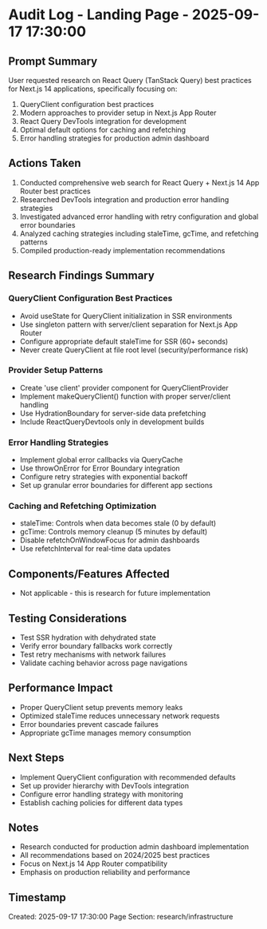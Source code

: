 # Audit Log - Landing Page - 2025-09-17 17:30:00

## Prompt Summary
User requested research on React Query (TanStack Query) best practices for Next.js 14 applications, specifically focusing on:
1. QueryClient configuration best practices
2. Modern approaches to provider setup in Next.js App Router
3. React Query DevTools integration for development
4. Optimal default options for caching and refetching
5. Error handling strategies for production admin dashboard

## Actions Taken
1. Conducted comprehensive web search for React Query + Next.js 14 App Router best practices
2. Researched DevTools integration and production error handling strategies
3. Investigated advanced error handling with retry configuration and global error boundaries
4. Analyzed caching strategies including staleTime, gcTime, and refetching patterns
5. Compiled production-ready implementation recommendations

## Research Findings Summary

### QueryClient Configuration Best Practices
- Avoid useState for QueryClient initialization in SSR environments
- Use singleton pattern with server/client separation for Next.js App Router
- Configure appropriate default staleTime for SSR (60+ seconds)
- Never create QueryClient at file root level (security/performance risk)

### Provider Setup Patterns
- Create 'use client' provider component for QueryClientProvider
- Implement makeQueryClient() function with proper server/client handling
- Use HydrationBoundary for server-side data prefetching
- Include ReactQueryDevtools only in development builds

### Error Handling Strategies
- Implement global error callbacks via QueryCache
- Use throwOnError for Error Boundary integration
- Configure retry strategies with exponential backoff
- Set up granular error boundaries for different app sections

### Caching and Refetching Optimization
- staleTime: Controls when data becomes stale (0 by default)
- gcTime: Controls memory cleanup (5 minutes by default)
- Disable refetchOnWindowFocus for admin dashboards
- Use refetchInterval for real-time data updates

## Components/Features Affected
- Not applicable - this is research for future implementation

## Testing Considerations
- Test SSR hydration with dehydrated state
- Verify error boundary fallbacks work correctly
- Test retry mechanisms with network failures
- Validate caching behavior across page navigations

## Performance Impact
- Proper QueryClient setup prevents memory leaks
- Optimized staleTime reduces unnecessary network requests
- Error boundaries prevent cascade failures
- Appropriate gcTime manages memory consumption

## Next Steps
- Implement QueryClient configuration with recommended defaults
- Set up provider hierarchy with DevTools integration
- Configure error handling strategy with monitoring
- Establish caching policies for different data types

## Notes
- Research conducted for production admin dashboard implementation
- All recommendations based on 2024/2025 best practices
- Focus on Next.js 14 App Router compatibility
- Emphasis on production reliability and performance

## Timestamp
Created: 2025-09-17 17:30:00
Page Section: research/infrastructure